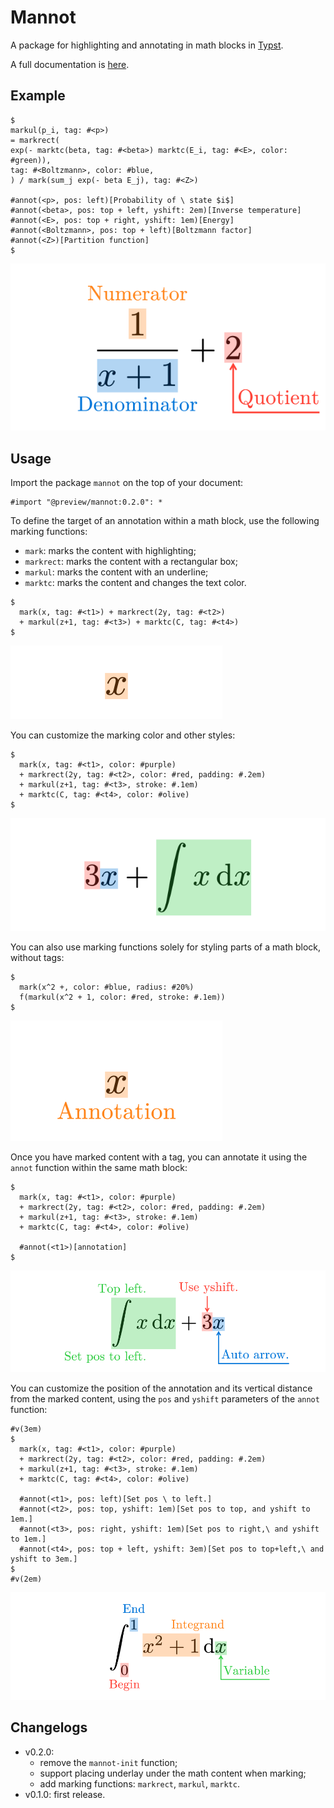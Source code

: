 # Mannot
A package for highlighting and annotating in math blocks in [Typst](https://typst.app/).

A full documentation is [here](docs/doc.pdf).

## Example
```typst
$
markul(p_i, tag: #<p>)
= markrect(
exp(- marktc(beta, tag: #<beta>) marktc(E_i, tag: #<E>, color: #green)),
tag: #<Boltzmann>, color: #blue,
) / mark(sum_j exp(- beta E_j), tag: #<Z>)

#annot(<p>, pos: left)[Probability of \ state $i$]
#annot(<beta>, pos: top + left, yshift: 2em)[Inverse temperature]
#annot(<E>, pos: top + right, yshift: 1em)[Energy]
#annot(<Boltzmann>, pos: top + left)[Boltzmann factor]
#annot(<Z>)[Partition function]
$
```

![Example1](examples/showcase.svg)

## Usage
Import the package `mannot` on the top of your document:
```typst
#import "@preview/mannot:0.2.0": *
```

To define the target of an annotation within a math block,
use the following marking functions:
- `mark`: marks the content with highlighting;
- `markrect`: marks the content with a rectangular box;
- `markul`: marks the content with an underline;
- `marktc`: marks the content and changes the text color.
```typst
$
  mark(x, tag: #<t1>) + markrect(2y, tag: #<t2>)
  + markul(z+1, tag: #<t3>) + marktc(C, tag: #<t4>)
$
```
![Usage1](examples/usage1.svg)

You can customize the marking color and other styles:
```typst
$
  mark(x, tag: #<t1>, color: #purple)
  + markrect(2y, tag: #<t2>, color: #red, padding: #.2em)
  + markul(z+1, tag: #<t3>, stroke: #.1em)
  + marktc(C, tag: #<t4>, color: #olive)
$
```
![Usage2](examples/usage2.svg)

You can also use marking functions solely for styling parts of a math block,
without tags:
```typst
$
  mark(x^2 +, color: #blue, radius: #20%)
  f(markul(x^2 + 1, color: #red, stroke: #.1em))
$
```
![Usage3](examples/usage3.svg)

Once you have marked content with a tag,
you can annotate it using the `annot` function within the same math block:
```typst
$
  mark(x, tag: #<t1>, color: #purple)
  + markrect(2y, tag: #<t2>, color: #red, padding: #.2em)
  + markul(z+1, tag: #<t3>, stroke: #.1em)
  + marktc(C, tag: #<t4>, color: #olive)

  #annot(<t1>)[annotation]
$
```
![Usage4](examples/usage4.svg)

You can customize the position of the annotation and its vertical distance from the marked content,
using the `pos` and `yshift` parameters of the `annot` function:
```typst
#v(3em)
$
  mark(x, tag: #<t1>, color: #purple)
  + markrect(2y, tag: #<t2>, color: #red, padding: #.2em)
  + markul(z+1, tag: #<t3>, stroke: #.1em)
  + marktc(C, tag: #<t4>, color: #olive)

  #annot(<t1>, pos: left)[Set pos \ to left.]
  #annot(<t2>, pos: top, yshift: 1em)[Set pos to top, and yshift to 1em.]
  #annot(<t3>, pos: right, yshift: 1em)[Set pos to right,\ and yshift to 1em.]
  #annot(<t4>, pos: top + left, yshift: 3em)[Set pos to top+left,\ and yshift to 3em.]
$
#v(2em)
```
![Usage5](examples/usage5.svg)


## Changelogs
* v0.2.0:
  - remove the `mannot-init` function;
  - support placing underlay under the math content when marking;
  - add marking functions: `markrect`, `markul`, `marktc`.
* v0.1.0: first release.

